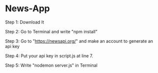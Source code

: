 # News-App
Step 1: Download It 

Step 2: Go to Terminal and write "npm install"

Step 3: Go to "https://newsapi.org/" and make an account to generate an api key

Step 4: Put your api key in script.js at line 7.

Step 5: Write "nodemon server.js" in Terminal
